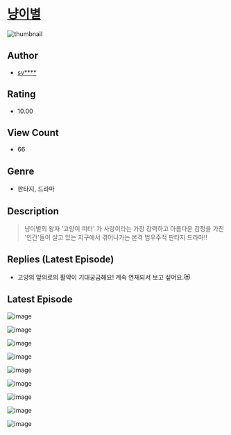 # [냥이별](https://comic.naver.com/challenge/list?titleId=810821)
![thumbnail](https://image-comic.pstatic.net/user_contents_data/challenge_comic/2023/05/24/upload_7148677403750249826_480x623.jpeg)

## Author
- [sv****](https://comic.naver.com/artistTitle?id=367080)

## Rating
- 10.00

## View Count
- 66

## Genre
- 판타지, 드라마

## Description
> 냥이별의 왕자 '고양이 피터' 가 사랑이라는 가장 강력하고 아름다운 감정을 가진 '인간'들이 살고 있는 지구에서 겪어나가는 본격 범우주적 판타지 드라마!!

## Replies (Latest Episode)
- 고양의 앞의로의 활약이 기대궁금해요! 계속 연재되서 보고 싶어요.😻

## Latest Episode
![image](https://image-comic.pstatic.net/user_contents_data/challenge_comic/2023/05/25/367080/upload_7147275517949195576.jpeg)

![image](https://image-comic.pstatic.net/user_contents_data/challenge_comic/2023/05/25/367080/upload_3834028267034523444.jpeg)

![image](https://image-comic.pstatic.net/user_contents_data/challenge_comic/2023/05/25/367080/upload_4048842938395276336.jpeg)

![image](https://image-comic.pstatic.net/user_contents_data/challenge_comic/2023/05/25/367080/upload_7363728684856390502.jpeg)

![image](https://image-comic.pstatic.net/user_contents_data/challenge_comic/2023/05/25/367080/upload_7377232886685524280.jpeg)

![image](https://image-comic.pstatic.net/user_contents_data/challenge_comic/2023/05/25/367080/upload_3919647022838539832.jpeg)

![image](https://image-comic.pstatic.net/user_contents_data/challenge_comic/2023/05/25/367080/upload_7377851873093969206.jpeg)

![image](https://image-comic.pstatic.net/user_contents_data/challenge_comic/2023/05/25/367080/upload_3617015239060763956.jpeg)

![image](https://image-comic.pstatic.net/user_contents_data/challenge_comic/2023/05/25/367080/upload_3689911764681778229.jpeg)

